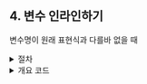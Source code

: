 ## 4. 변수 인라인하기

변수명이 원래 표현식과 다를바 없을 때

<details>
<summary>절차</summary>

1. 인라인할 표현식에 사이드이펙트가 없는지 확인<br />
2. 상수인지 확인하고 상수로 수정 후 테스트<br />
- 변수에 값이 단 한번만 대입되는지 확인<br />
3. 변수를 표현식으로 교체

</details>

<details>
<summary>개요 코드</summary>

```javascript
// :(
const isEnd = next > -1;
return isEnd;

// :)
return next > -1;
```

</details>